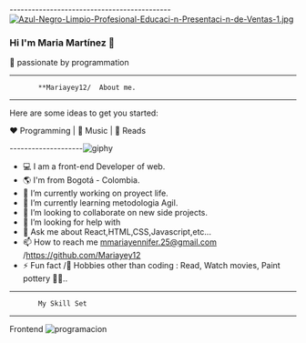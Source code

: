   -------------------------------------------- [![Azul-Negro-Limpio-Profesional-Educaci-n-Presentaci-n-de-Ventas-1.jpg](https://i.postimg.cc/D05gsLPM/Azul-Negro-Limpio-Profesional-Educaci-n-Presentaci-n-de-Ventas-1.jpg)](https://postimg.cc/RJ6Kx387)
### Hi I'm Maria Martínez 👋
🚀  passionate by programmation 

---------------------------------------------------------------------------------------------------------------------------------------------------------------
           **Mariayey12/  About me.
---------------------------------------------------------------------------------------------------------------------------------------------------------------
Here are some ideas to get you started:

❤️ Programming | 🖤 Music | 💙 Reads  

--------------------![giphy](https://user-images.githubusercontent.com/92681721/176051708-49391508-bd53-4f45-8cab-8b4ec73b4f2e.gif)

- 💻 I am a front-end Developer of web.      
- 🌎 I'm from Bogotá - Colombia.       
- 🔭 I’m currently working on proyect life. 
- 🌱 I’m currently learning metodologia Agil.
- 👯 I’m looking to collaborate on new side projects.
- 🤔 I’m looking for help with  
- 💬 Ask me about React,HTML,CSS,Javascript,etc...
- 📫 How to reach me  mmariayennifer.25@gmail.com /https://github.com/Mariayey12
- ⚡ Fun fact /🎿 Hobbies other than coding : Read, Watch movies, Paint pottery 🤔🤖..  
---------------------------------------------------------------------------------------------------------------------------------------------------------
           My Skill Set
 --------------------------------------------------------------------------------------------------------------------------------------------------------
 Frontend 
![programacion](https://user-images.githubusercontent.com/92681721/176324504-458a6d0c-1a7a-45a3-99ee-042f5403268a.gif)
 
 




